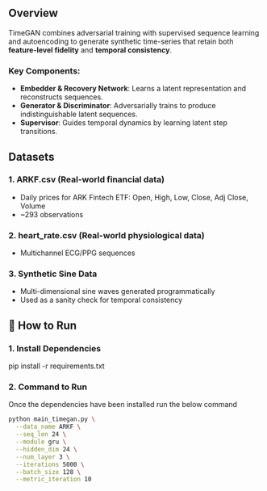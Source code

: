 ## Overview

TimeGAN combines adversarial training with supervised sequence learning and autoencoding to generate synthetic time-series that retain both **feature-level fidelity** and **temporal consistency**.

### Key Components:
- **Embedder & Recovery Network**: Learns a latent representation and reconstructs sequences.
- **Generator & Discriminator**: Adversarially trains to produce indistinguishable latent sequences.
- **Supervisor**: Guides temporal dynamics by learning latent step transitions.

## Datasets

### 1. **ARKF.csv** (Real-world financial data)
- Daily prices for ARK Fintech ETF: Open, High, Low, Close, Adj Close, Volume
- ~293 observations

### 2. **heart_rate.csv** (Real-world physiological data)
- Multichannel ECG/PPG sequences

### 3. **Synthetic Sine Data**
- Multi-dimensional sine waves generated programmatically
- Used as a sanity check for temporal consistency

## 🚀 How to Run

### 1. Install Dependencies
pip install -r requirements.txt

### 2. Command to Run
Once the dependencies have been installed run the below command
```bash
python main_timegan.py \
  --data_name ARKF \
  --seq_len 24 \
  --module gru \
  --hidden_dim 24 \
  --num_layer 3 \
  --iterations 5000 \
  --batch_size 128 \
  --metric_iteration 10


